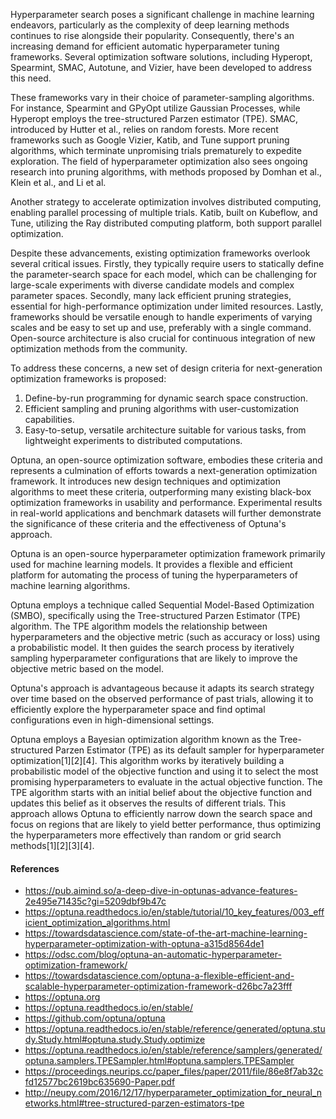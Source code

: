 Hyperparameter search poses a significant challenge in machine learning endeavors, particularly as the complexity of deep learning methods continues to rise alongside their popularity. Consequently, there's an increasing demand for efficient automatic hyperparameter tuning frameworks. Several optimization software solutions, including Hyperopt, Spearmint, SMAC, Autotune, and Vizier, have been developed to address this need.

These frameworks vary in their choice of parameter-sampling algorithms. For instance, Spearmint and GPyOpt utilize Gaussian Processes, while Hyperopt employs the tree-structured Parzen estimator (TPE). SMAC, introduced by Hutter et al., relies on random forests. More recent frameworks such as Google Vizier, Katib, and Tune support pruning algorithms, which terminate unpromising trials prematurely to expedite exploration. The field of hyperparameter optimization also sees ongoing research into pruning algorithms, with methods proposed by Domhan et al., Klein et al., and Li et al.

Another strategy to accelerate optimization involves distributed computing, enabling parallel processing of multiple trials. Katib, built on Kubeflow, and Tune, utilizing the Ray distributed computing platform, both support parallel optimization.

Despite these advancements, existing optimization frameworks overlook several critical issues. Firstly, they typically require users to statically define the parameter-search space for each model, which can be challenging for large-scale experiments with diverse candidate models and complex parameter spaces. Secondly, many lack efficient pruning strategies, essential for high-performance optimization under limited resources. Lastly, frameworks should be versatile enough to handle experiments of varying scales and be easy to set up and use, preferably with a single command. Open-source architecture is also crucial for continuous integration of new optimization methods from the community.

To address these concerns, a new set of design criteria for next-generation optimization frameworks is proposed:
1. Define-by-run programming for dynamic search space construction.
2. Efficient sampling and pruning algorithms with user-customization capabilities.
3. Easy-to-setup, versatile architecture suitable for various tasks, from lightweight experiments to distributed computations.

Optuna, an open-source optimization software, embodies these criteria and represents a culmination of efforts towards a next-generation optimization framework. It introduces new design techniques and optimization algorithms to meet these criteria, outperforming many existing black-box optimization frameworks in usability and performance. Experimental results in real-world applications and benchmark datasets will further demonstrate the significance of these criteria and the effectiveness of Optuna's approach.

Optuna is an open-source hyperparameter optimization framework primarily used for machine learning models. It provides a flexible and efficient platform for automating the process of tuning the hyperparameters of machine learning algorithms.

Optuna employs a technique called Sequential Model-Based Optimization (SMBO), specifically using the Tree-structured Parzen Estimator (TPE) algorithm. The TPE algorithm models the relationship between hyperparameters and the objective metric (such as accuracy or loss) using a probabilistic model. It then guides the search process by iteratively sampling hyperparameter configurations that are likely to improve the objective metric based on the model.

Optuna's approach is advantageous because it adapts its search strategy over time based on the observed performance of past trials, allowing it to efficiently explore the hyperparameter space and find optimal configurations even in high-dimensional settings.



Optuna employs a Bayesian optimization algorithm known as the Tree-structured Parzen Estimator (TPE) as its default sampler for hyperparameter optimization[1][2][4]. This algorithm works by iteratively building a probabilistic model of the objective function and using it to select the most promising hyperparameters to evaluate in the actual objective function. The TPE algorithm starts with an initial belief about the objective function and updates this belief as it observes the results of different trials. This approach allows Optuna to efficiently narrow down the search space and focus on regions that are likely to yield better performance, thus optimizing the hyperparameters more effectively than random or grid search methods[1][2][3][4].




#### References


-  https://pub.aimind.so/a-deep-dive-in-optunas-advance-features-2e495e71435c?gi=5209dbf9b47c
-  https://optuna.readthedocs.io/en/stable/tutorial/10_key_features/003_efficient_optimization_algorithms.html
-  https://towardsdatascience.com/state-of-the-art-machine-learning-hyperparameter-optimization-with-optuna-a315d8564de1
-  https://odsc.com/blog/optuna-an-automatic-hyperparameter-optimization-framework/
-  https://towardsdatascience.com/optuna-a-flexible-efficient-and-scalable-hyperparameter-optimization-framework-d26bc7a23fff
-  https://optuna.org
-  https://optuna.readthedocs.io/en/stable/
-  https://github.com/optuna/optuna 
-  https://optuna.readthedocs.io/en/stable/reference/generated/optuna.study.Study.html#optuna.study.Study.optimize
-  https://optuna.readthedocs.io/en/stable/reference/samplers/generated/optuna.samplers.TPESampler.html#optuna.samplers.TPESampler
-  https://proceedings.neurips.cc/paper_files/paper/2011/file/86e8f7ab32cfd12577bc2619bc635690-Paper.pdf
-  http://neupy.com/2016/12/17/hyperparameter_optimization_for_neural_networks.html#tree-structured-parzen-estimators-tpe
